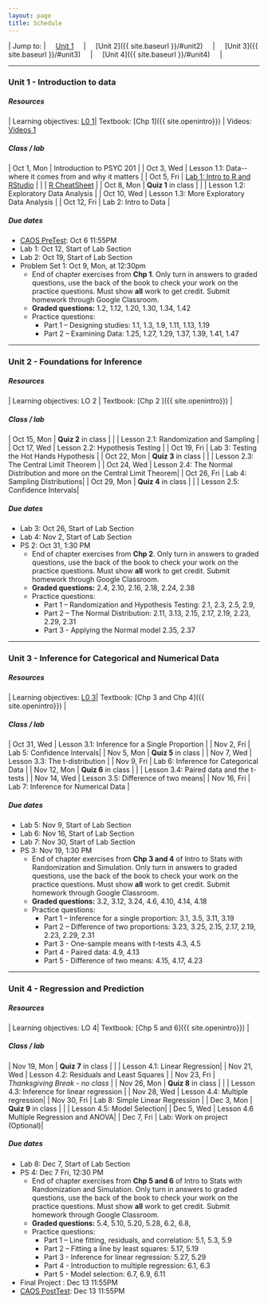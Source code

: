 ```yaml
---
layout: page
title: Schedule
---
```


| Jump to: | &nbsp;&nbsp;&nbsp; [Unit 1]({{site.baseurl}}/#unit1) &nbsp;&nbsp;&nbsp; | &nbsp;&nbsp;&nbsp; [Unit 2]({{ site.baseurl }}/#unit2) &nbsp;&nbsp;&nbsp; | &nbsp;&nbsp;&nbsp; [Unit 3]({{ site.baseurl }}/#unit3) &nbsp;&nbsp;&nbsp; | &nbsp;&nbsp;&nbsp; [Unit 4]({{ site.baseurl }}/#unit4) &nbsp;&nbsp;&nbsp; |

* * *

### <a name="unit1"></a> Unit 1 - Introduction to data

##### Resources

| Learning objectives: [L0 1]({{site.baseurl}}/los/#unit1)| Textbook: [Chp 1]({{ site.openintro}}) | Videos: [Videos 1](https://www.youtube.com/watch?list=PLkIselvEzpM6pZ76FD3NoCvvgkj_p-dE8&v=nEHFF1ADpWE)

##### Class / lab

| Oct 1, Mon  | Introduction to PSYC 201                                  |
| Oct 3, Wed  | Lesson 1.1: Data--where it comes from and why it matters   |
| Oct 5, Fri  | [Lab 1: Intro to R and RStudio](post/labs/intro_to_r.html)                          |
|              | [R CheatSheet](post/rmd/r_cheatsheet.Rmd)                                          |
| Oct 8, Mon   |  **Quiz 1** in class                                                               |
|              | Lesson 1.2: Exploratory Data Analysis                 |
| Oct 10, Wed   | Lesson 1.3: More Exploratory Data Analysis            |
| Oct 12, Fri   | Lab 2: Intro to Data                               |

##### Due dates

* [CAOS PreTest](https://apps3.cehd.umn.edu/artist/user/scale_select.html): Oct 6 11:55PM
* Lab 1: Oct 12, Start of Lab Section
* Lab 2: Oct 19, Start of Lab Section
* Problem Set 1: Oct 9, Mon, at 12:30pm
  * End of chapter exercises from **Chp 1**. Only turn in answers to graded questions,
  use the back of the book to check your work on the practice questions. Must show
  **all** work to get credit. Submit homework through Google Classroom.
  * **Graded questions:** 1.2, 1.12, 1.20, 1.30, 1.34, 1.42
  * Practice questions:
      + Part 1 – Designing studies: 1.1, 1.3, 1.9, 1.11, 1.13, 1.19
      + Part 2 – Examining Data: 1.25, 1.27, 1.29, 1.37, 1.39, 1.41, 1.47

* * *

### <a name="unit2"></a> Unit 2 - Foundations for Inference

##### Resources

| Learning objectives: LO 2 | Textbook: [Chp 2 ]({{ site.openintro}}) |

##### Class / lab

| Oct 15, Mon  |  **Quiz 2** in class |
|             | Lesson 2.1: Randomization and Sampling |
| Oct 17, Wed | Lesson 2.2: Hypothesis Testing |
| Oct 19, Fri | Lab 3: Testing the Hot Hands Hypothesis |
| Oct 22, Mon | **Quiz 3** in class |
|             | Lesson 2.3: The Central Limit Theorem |
| Oct 24, Wed | Lesson 2.4: The Normal Distribution and more on the Central Limit Theorem|
| Oct 26, Fri | Lab 4: Sampling Distributions|
| Oct 29, Mon | **Quiz 4** in class |
|             | Lesson 2.5: Confidence Intervals|

##### Due dates

* Lab 3: Oct 26, Start of Lab Section
* Lab 4: Nov 2, Start of Lab Section
* PS 2: Oct 31, 1:30 PM
  * End of chapter exercises from **Chp 2**. Only turn in answers to graded questions,
  use the back of the book to check your work on the practice questions. Must show
  **all** work to get credit. Submit homework through Google Classroom.
  * **Graded questions:**  2.4, 2.10, 2.16, 2.18, 2.24, 2.38
  * Practice questions:
      + Part 1 – Randomization and Hypothesis Testing: 2.1, 2.3, 2.5, 2.9,
      + Part 2 – The Normal Distribution: 2.11, 3.13, 2.15, 2.17, 2.19, 2.23, 2.29, 2.31
      + Part 3 - Applying the Normal model 2.35, 2.37

* * *

### <a name="unit3"></a> Unit 3 - Inference for Categorical and Numerical Data

##### Resources

| Learning objectives: [L0 3]({{site.baseurl}}/los/#unit3)| Textbook: [Chp 3 and Chp 4]({{ site.openintro}}) |

##### Class / lab

| Oct 31, Wed | Lesson 3.1: Inference for a Single Proportion |
| Nov 2, Fri | Lab 5: Confidence Intervals|
| Nov 5, Mon | **Quiz 5** in class |
| Nov 7, Wed  | Lesson 3.3: The t-distribution |
| Nov 9, Fri  | Lab 6: Inference for Categorical Data |
| Nov 12, Mon  | **Quiz 6** in class |
|             | Lesson 3.4: Paired data and the t-tests |
| Nov 14, Wed  | Lesson 3.5: Difference of two means|
| Nov 16, Fri | Lab 7: Inference for Numerical Data |

##### Due dates

* Lab 5: Nov 9, Start of Lab Section
* Lab 6: Nov 16, Start of Lab Section
* Lab 7: Nov 30, Start of Lab Section
* PS 3: Nov 19, 1:30 PM
  * End of chapter exercises from **Chp 3 and 4** of Intro to Stats with Randomization and Simulation. Only turn in answers to graded questions, use the back of the book to check your work on the practice questions. Must show **all** work to get credit. Submit homework through Google Classroom.
  * **Graded questions:** 3.2, 3.12, 3.24, 4.6, 4.10, 4.14, 4.18
  * Practice questions:
      + Part 1 – Inference for a single proportion: 3.1, 3.5, 3.11, 3.19
      + Part 2 – Difference of two proportions: 3.23, 3.25, 2.15, 2.17, 2.19, 2.23, 2.29, 2.31
      + Part 3 - One-sample means with t-tests 4.3, 4.5
      + Part 4 - Paired data: 4.9, 4.13
      + Part 5 - Difference of two means: 4.15, 4.17, 4.23


* * *

### <a name="unit4"></a> Unit 4 - Regression and Prediction

##### Resources

| Learning objectives: LO 4| Textbook: [Chp 5 and 6]({{ site.openintro}}) |

##### Class / lab

| Nov 19, Mon | **Quiz 7** in class |
|             | Lesson 4.1: Linear Regression|
| Nov 21, Wed | Lesson 4.2: Residuals and Least Squares |
| Nov 23, Fri | *Thanksgiving Break - no class* |
| Nov 26, Mon | **Quiz 8** in class |
|             | Lesson 4.3: Inference for linear regression |
| Nov 28, Wed | Lesson 4.4: Multiple regression|
| Nov 30, Fri | Lab 8: Simple Linear Regression |
| Dec 3, Mon | **Quiz 9** in class |
|             | Lesson 4.5: Model Selection|
| Dec 5, Wed | Lesson 4.6 Multiple Regression and ANOVA|
| Dec 7, Fri  | Lab: Work on project (Optional)|

##### Due dates
* Lab 8: Dec 7, Start of Lab Section
* PS 4: Dec 7 Fri, 12:30 PM
   * End of chapter exercises from **Chp 5 and 6** of Intro to Stats with Randomization and Simulation. Only turn in answers to graded questions, use the back of the book to check your work on the practice questions. Must show **all** work to get credit. Submit homework through Google Classroom.
  * **Graded questions:** 5.4, 5.10, 5.20, 5.28, 6.2, 6.8,
  * Practice questions:
      + Part 1 – Line fitting, residuals, and correlation: 5.1, 5.3, 5.9
      + Part 2 – Fitting a line by least squares: 5.17, 5.19
      + Part 3 - Inference for linear regression: 5.27, 5.29
      + Part 4 - Introduction to multiple regression: 6.1, 6.3
      + Part 5 - Model selection: 6.7, 6.9, 6.11
* Final Project : Dec 13 11:55PM
* [CAOS PostTest](https://apps3.cehd.umn.edu/artist/user/scale_select.html): Dec 13 11:55PM
